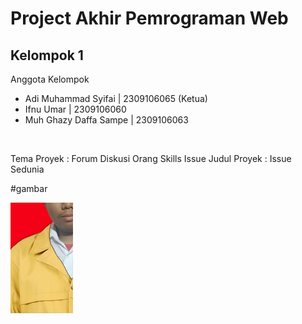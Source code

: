 # Project Akhir Pemrograman Web

## Kelompok 1

Anggota Kelompok

- Adi Muhammad Syifai | 2309106065 (Ketua)
- Ifnu Umar | 2309106060
- Muh Ghazy Daffa Sampe | 2309106063

<br/>

Tema Proyek : Forum Diskusi Orang Skills Issue
Judul Proyek : Issue Sedunia

#gambar 


![Gambar1](https://github.com/EXOGAMER007/issue-sedunia/blob/c7a1e6ae477adb0caa7f101a419894295544eef5/img/readme/Foto%20Diri%20(2).jpg)
